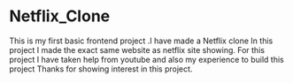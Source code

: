 # Netflix_Clone
This is my first basic frontend project .I have made a Netflix clone
In this project I made the exact same website as netflix site showing.
For this project I have taken help from youtube and also my experience to build this project
Thanks for showing interest in this project.
